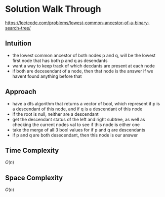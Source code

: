 # Solution Walk Through
https://leetcode.com/problems/lowest-common-ancestor-of-a-binary-search-tree/

## Intuition
- the lowest common ancestor of both nodes p and q, will be the lowest first node that has both p and q as desendants
- want a way to keep track of which decdants are present at each node
- if both are decesendant of a node, then that node is the answer if we havent found anything before that

## Approach
- have a dfs algorithm that returns a vector of bool, which represent if p is a descendant of this node, and if q is a descendant of this node
- if the root is null, neither are a descendant
- get the descendant status of the left and right subtree, as well as checking the current nodes val to see if this node is either one
- take the merge of all 3 bool values for if p and q are descendants
- if p and q are both desecendant, then this node is our answer

## Time Complexity
$O(n)$ 

## Space Complexity
$O(n)$ 

